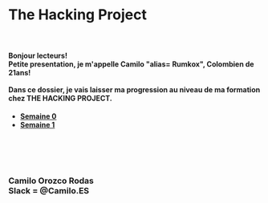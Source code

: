 <h1>The Hacking Project</h1> 
<br/>
<h4>Bonjour lecteurs! <br/>
Petite presentation, je m'appelle Camilo "alias= Rumkox", Colombien de 21ans!
<br/><br/>
Dans ce dossier, je vais laisser ma progression au niveau de ma formation chez THE HACKING PROJECT. 
<br/>
</h4>
<h4><ul>
	<li><a href="https://github.com/rumkox/TheHackingProject2018/tree/master/semaine0"> Semaine 0</a></li>
	<li><a href="https://github.com/rumkox/TheHackingProject2018/tree/master/semaine1"> Semaine 1</a></li>
</h4>
<br/><br/><br/>
<h3> Camilo Orozco Rodas<br/>
Slack = @Camilo.ES <br/>
